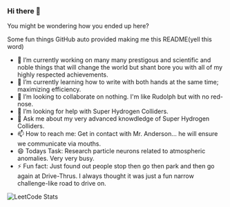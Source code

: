 ### Hi there 👋
You might be wondering how you ended up here? 

Some fun things GitHub auto provided making me this README(yell this word)
- 🔭 I’m currently working on many many prestigous and scientific and noble things that will change the world but shant bore you with all of my highly respected achievements.
- 🌱 I’m currently learning how to write with both hands at the same time; maximizing efficiency.
- 👯 I’m looking to collaborate on nothing. I'm like Rudolph but with no red-nose.  
- 🤔 I’m looking for help with Super Hydrogen Colliders.
- 💬 Ask me about my very advanced knowdledge of Super Hydrogen Colliders.
- 📫 How to reach me: Get in contact with Mr. Anderson... he will ensure we communicate via mouths.
- 😄 Todays Task: Research particle neurons related to atmospheric anomalies. Very very busy. 
- ⚡ Fun fact: Just found out people stop then go then park and then go again at Drive-Thrus. I always thought it was just a fun narrow challenge-like road to drive on.

![LeetCode Stats](https://leetcard.jacoblin.cool/Liebmann5?theme=dark&font=Gothic%20A1&ext=heatmap)
<!--
**Liebmann5/liebmann5** is a ✨ _special_ ✨ repository because its `README.md` (this file) appears on your GitHub profile.

Here are some ideas to get you started:

- 🔭 I’m currently working on many many prestigous and scientific and noble things that will change the world but shant bore you with all of my highly respected achievements.
- 🌱 I’m currently learning how to write with both hands at the same time; maximizing efficiency.
- 👯 I’m looking to collaborate on nothing. I'm like Rudolph but with no red-nose.  
- 🤔 I’m looking for help with Super Hydrogen Colliders.
- 💬 Ask me about my very advanced knowdledge of Super Hydrogen Colliders.
- 📫 How to reach me: Get in contact with Mr. Anderson... he will ensure we communicate via mouths.
- 😄 Todays Task: Research particle neurons related to atmospheric anomalies. Very very busy. 
- ⚡ Fun fact: Just found out people stop then go then park and then go again at Drive-Thrus. I always thought it was just a fun narrow challenge-like road to drive on.
-->
